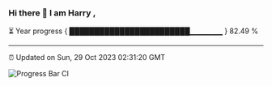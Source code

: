 ### Hi there 👋 I am Harry , 

⏳ Year progress { ████████████████████████▁▁▁▁▁▁ } 82.49 %

---

⏰ Updated on Sun, 29 Oct 2023 02:31:20 GMT

![Progress Bar CI](https://github.com/duykhang68/duykhang68/workflows/Progress%20Bar%20CI/badge.svg)
